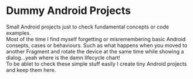 # Dummy Android Projects
Small Android projects just to check fundamental concepts or code examples.  
Most of the time I find myself forgetting or misremembering basic Android consepts, cases or behaviours. Such as what happens when you moved to another Fragment and rotate the device at the same time while showing a dialog...yeah where is the damn lifecycle chart!  
To be ablet to check these simple stuff easily I create tiny Android projects and keep them here.
